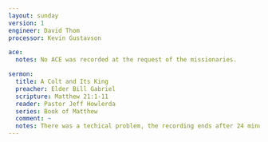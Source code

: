 ```yaml
---
layout: sunday
version: 1
engineer: David Thom    
processor: Kevin Gustavson

ace:
  notes: No ACE was recorded at the request of the missionaries.

sermon:
  title: A Colt and Its King
  preacher: Elder Bill Gabriel
  scripture: Matthew 21:1-11
  reader: Pastor Jeff Howlerda
  series: Book of Matthew
  comment: ~
  notes: There was a techical problem, the recording ends after 24 minutes.
---
```

